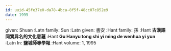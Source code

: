 ```yaml
---
id: uuid-45fe37e0-da78-4bca-8f5f-48cc07c852e9
date: 1995
---
```


given: Shuan :Latn
family: Sun :Latn
given: 書安 :Hant
family: 孫 :Hant
**古漢語同實异名的文化意蘊** :Hant
**Gu Hanyu tong shi yi ming de wenhua yi yun** :Latn
In: 
**鹽城師專學報** :Hant
volume: 1, 1995